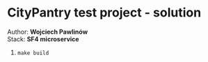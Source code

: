 # CityPantry test project - solution
Author: **Wojciech Pawlinów**  
Stack: **SF4 microservice**

1. `make build`
